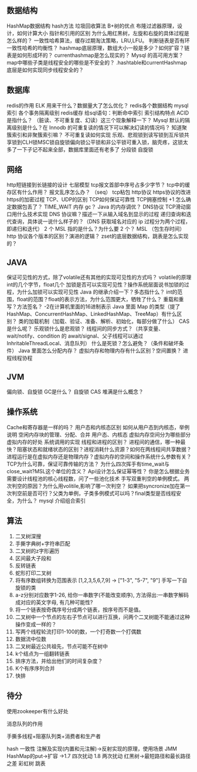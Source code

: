 ## 数据结构
HashMap数据结构
hash方法
垃圾回收算法
B+树的优点
布隆过滤器原理，设计，如何计算大小
指针和引用的区别 
为什么用红黑树，左旋和右旋的具体过程是怎么样的？
一致性哈希算法，缓存过期淘汰策略，LRU,LFU。
判断链表是否有环
一致性哈希的均衡性？
hashmap底层原理，数组大小一般是多少？如何扩容？链表是如何形成环的？
currenthashmap是怎么现实的？
Mysql 的高可用方案？
map中哪些子类是线程安全的哪些是不安全的？ 
.hashtable和currentHashmap底层是如何实现同步线程安全的？ 
## 数据库
redis的作用 
ELK 用来干什么？数据量大了怎么优化？
redis各个数据结构
mysql索引 
各个事务隔离级别
redis缓存
给sql语句：判断命中索引 
索引结构特点
ACID 是指什么？
（脏读、不可重复度、幻读）这三个现象解释一下？
Mysql 默认的隔离级别是什么？在 Innodb 的可重复读的情况下可以解决幻读的情况吗？
知道聚簇索引和非聚簇索引嘛？
不可重复读如何实现
乐观、悲观锁到读写锁到互斥锁共享锁到CLH锁MSC锁自旋锁偏向锁公平锁和非公平锁可重入锁，脑壳疼，这锁太多了一下子记不起来全部，数据库里面还有老多了
分段锁
自旋锁
## 网络
http短链接到长链接的设计
七层模型
tcp报文首部中序号占多少字节？
tcp中的缓存区有什么作用？
报文乱序怎么办？ （seq）
tcp粘包
http协议
https协议的改进
https的加密过程
TCP、UDP的区别
TCP如何保证可靠性 
TCP拥塞控制 +1
怎么确定数据包丢了？
TIME_WAIT
内存 gc？
Java 的内存调优？
DNS协议
TCP滑动窗口用什么技术实现 
DNS 协议嘛？描述一下从输入域名到显示的过程
递归查询和迭代查询，具体说一说什么样子的？（DNS 获取域名对应的 ip 过程分为两个过程，即递归和迭代）
2 个 MSL 指的是什么？为什么要 2 个？
MSL （包生存时间）
http 协议各个版本的区别？演进的逻辑？
zset的底层数据结构，跳表是怎么实现的？ 
## JAVA
保证可见性的方式，除了volatile还有其他的实现可见性的方式吗？ 
volatile的原理 
int的几个字节，float几个 
加锁是否可以实现可见性？操作系统层面说书加锁的过程，为什么加锁可以实现可见性 
Java 的继承介绍一下？多态指什么？
int的范围，float的范围？float的表示方法，为什么范围更大，牺牲了什么？ 
重载和重写？方法签名？
-2在计算机里面的16进制表示 
Java 里面 Map 的类型（提了 HashMap、ConcurrentHashMap、LinkedHashMap、TreeMap）有什么区别？
类的加载机制（加载、验证、准备、解析、初始化，每部分做了什么）
CAS 是什么呢？
乐观锁什么是悲观锁？
线程间的同步方式？（共享变量、wait/notify、condition 的 await/signal、父子线程可以通过 InhritableThreadLocal、消息队列）
什么是死锁？怎么避免？（条件和破坏条件）
Java 里面怎么分配内存？
虚拟内存和物理内存有什么区别？空间置换？
进程线程协程
## JVM
偏向锁、自旋锁 
GC是什么？
自旋锁 
CAS
堆满是什么概念？



## 操作系统
Cache和寄存器是一样的吗？
用户态和内核态区别
如何从用户态到内核态，举例说明
 空闲内存块的管理、分配、合并
用户态、内核态
 虚拟内存空间分为哪些部分
虚拟内存的好处
系统调用的实现
线程和进程的区别？
进程间的通信，哪一种最快？阻塞状态和就绪状态的区别？进程消耗什么资源？如何在两线程间共享数据？
进程运行是在虚拟内存还是物理内存？虚拟内存的空间和操作系统什么参数有关？
TCP为什么可靠，保证可靠传输的方法？
为什么四次挥手有time_wait与close_wait?MSL这个单位的含义？
Api设计怎么保证幂等性？
你是怎么根据业务需要设计线程池的核心线程数，问了一些池化技术
手写双重判空的单例模式。
两次判空的原因？为什么用volitile,影响了哪一次判空？
如果把syncronize加在第一次判空前是否可行？父类为单例，子类多例模式可以吗？final类型是否线程安全，为什么？
mysql  介绍组合索引
## 算法
1. 二叉树深搜
2. 手撕字典树+字符串匹配
3. 二叉树的z字形遍历
4. 区间最大子段和 
5. 反转链表
6. 蛇形打印二叉树
7. 将有序数组转换为范围表示
[1,2,3,5,6,7,9] -> ["1-3", "5-7", "9"] 
手写一下自旋锁的类 
1. a-z分别对应数字1-26, 给你一串数字(不能改变顺序), 方法得出:一串数字解码成对应的英文字母, 有几种可能性?
2. 将一个链表按奇偶序号分成两个链表，按序号而不是值。
3. 二叉树中一个节点的左右子节点可以进行互换，问两个二叉树能不能通过这种操作变成一样的？
4. 写两个线程轮流打印1-100的数，一个打奇数一个打偶数
5. 数据流中位数
6. 二叉树最近公共祖先，节点可能不在树中
7. k个结点为一组翻转链表
8. 排序方法，并给出他们的时间复杂度？ 
9. K个有序序列合并
10. 快排 
## 待分

使用zookeeper有什么好处

消息队列的作用 

 
 
手撕多线程+阻塞队列类+消费者和生产者


hash 一致性
注解及实现(内置和元注解)->反射实现的原理，使用场景
JMM
HashMap的put->扩容 ->1.7 四次扰动 1.8 两次扰动
红黑树->最短路径和最长路径之差
彩虹树
跳表
